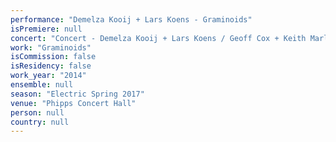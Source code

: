 ```yaml
---
performance: "Demelza Kooij + Lars Koens - Graminoids"
isPremiere: null
concert: "Concert - Demelza Kooij + Lars Koens / Geoff Cox + Keith Marley / Mark Lyken + Emma Dove "
work: "Graminoids"
isCommission: false
isResidency: false
work_year: "2014"
ensemble: null
season: "Electric Spring 2017"
venue: "Phipps Concert Hall"
person: null
country: null
---
```


